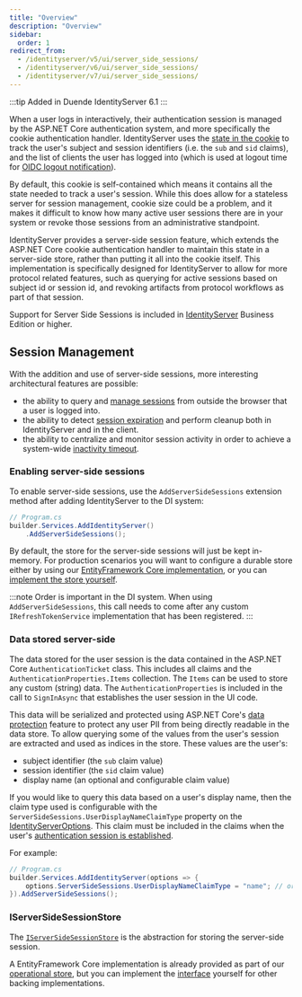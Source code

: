 ```yaml
---
title: "Overview"
description: "Overview"
sidebar:
  order: 1
redirect_from:
  - /identityserver/v5/ui/server_side_sessions/
  - /identityserver/v6/ui/server_side_sessions/
  - /identityserver/v7/ui/server_side_sessions/
---
```


:::tip
Added in Duende IdentityServer 6.1
:::

When a user logs in interactively, their authentication session is managed by the ASP.NET Core authentication system,
and more specifically the cookie authentication handler.
IdentityServer uses
the [state in the cookie](/identityserver/ui/login/session#well-known-claims-issued-from-the-login-page) to track the
user's subject and session identifiers (i.e. the `sub` and `sid` claims), and the list of clients the user has logged
into (which is used at logout time for [OIDC logout notification](/identityserver/ui/logout/notification)).

By default, this cookie is self-contained which means it contains all the state needed to track a user's session.
While this does allow for a stateless server for session management, cookie size could be a problem, and it makes it
difficult to know how many active user sessions there are in your system or revoke those sessions from an administrative
standpoint.

IdentityServer provides a server-side session feature, which extends the ASP.NET Core cookie authentication handler to
maintain this state in a server-side store, rather than putting it all into the cookie itself.
This implementation is specifically designed for IdentityServer to allow for more protocol related features, such as
querying for active sessions based on subject id or session id, and revoking artifacts from protocol workflows as part
of that session.

Support for Server Side Sessions is included in [IdentityServer](https://duendesoftware.com/products/identityserver)
Business Edition or higher.

## Session Management

With the addition and use of server-side sessions, more interesting architectural features are possible:

* the ability to query and [manage sessions](/identityserver/ui/server-side-sessions/session-management/) from outside the browser that a user is logged into.
* the ability to detect [session expiration](/identityserver/ui/server-side-sessions/session-expiration/) and perform cleanup both in IdentityServer and
  in the client.
* the ability to centralize and monitor session activity in order to achieve a
  system-wide [inactivity timeout](/identityserver/ui/server-side-sessions/inactivity-timeout/).

### Enabling server-side sessions

To enable server-side sessions, use the `AddServerSideSessions` extension method after adding IdentityServer to the DI
system:

```cs
// Program.cs
builder.Services.AddIdentityServer()
    .AddServerSideSessions();
```

By default, the store for the server-side sessions will just be kept in-memory.
For production scenarios you will want to configure a durable store either by using
our [EntityFramework Core implementation](/identityserver/data/ef#operational-store), or you
can [implement the store yourself](/identityserver/reference/stores/server-side-sessions/).

:::note
Order is important in the DI system.
When using `AddServerSideSessions`, this call needs to come after any custom `IRefreshTokenService` implementation that
has been registered.
:::

### Data stored server-side

The data stored for the user session is the data contained in the ASP.NET Core `AuthenticationTicket` class. This
includes
all claims and the `AuthenticationProperties.Items` collection. The `Items` can be used to store any custom (string)
data. The `AuthenticationProperties` is included in the call to `SignInAsync` that establishes the user session in the
UI code.

This data will be serialized and protected using ASP.NET
Core's [data protection](/identityserver/deployment#data-protection-keys) feature to protect any user PII from being
directly readable in the data store.
To allow querying some of the values from the user's session are extracted and used as indices in the store. These
values are the user's:

* subject identifier (the `sub` claim value)
* session identifier (the `sid` claim value)
* display name (an optional and configurable claim value)

If you would like to query this data based on a user's display name, then the claim type used is configurable with the
`ServerSideSessions.UserDisplayNameClaimType` property on
the [IdentityServerOptions](/identityserver/reference/options#authentication).
This claim must be included in the claims when the
user's [authentication session is established](/identityserver/ui/login/session).

For example:

```cs
// Program.cs
builder.Services.AddIdentityServer(options => {
    options.ServerSideSessions.UserDisplayNameClaimType = "name"; // or "email" perhaps
}).AddServerSideSessions();
```

### IServerSideSessionStore

The [`IServerSideSessionStore`](/identityserver/reference/stores/server-side-sessions) is the abstraction for storing
the server-side session.

A EntityFramework Core implementation is already provided as part of
our [operational store](/identityserver/data/ef#operational-store), but you can implement
the [interface](/identityserver/reference/stores/server-side-sessions/) yourself for other backing implementations.
